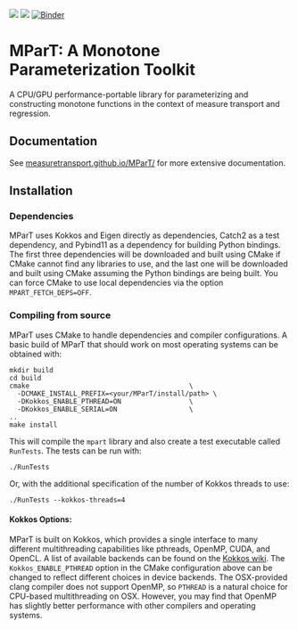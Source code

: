 [![](https://github.com/MeasureTransport/MParT/actions/workflows/build-doc.yml/badge.svg)](https://measuretransport.github.io/MParT/)
[![](https://github.com/MeasureTransport/MParT/actions/workflows/build-tests.yml/badge.svg)](https://github.com/MeasureTransport/MParT/actions/workflows/build-tests.yml)
[![Binder](https://mybinder.org/badge_logo.svg)](https://mybinder.org/v2/gh/MeasureTransport/MParT-examples/HEAD)

# MParT: A Monotone Parameterization Toolkit
A CPU/GPU performance-portable library for parameterizing and constructing monotone functions in the context of measure transport and regression.

## Documentation
See [measuretransport.github.io/MParT/](https://measuretransport.github.io/MParT/) for more extensive documentation.

## Installation

### Dependencies
MParT uses Kokkos and Eigen directly as dependencies, Catch2 as a test dependency, and Pybind11 as a dependency for building Python bindings. The first three dependencies will be downloaded and built using CMake if CMake cannot find any libraries to use, and the last one will be downloaded and built using CMake assuming the Python bindings are being built. You can force CMake to use local dependencies via the option `MPART_FETCH_DEPS=OFF`.

### Compiling from source
MParT uses CMake to handle dependencies and compiler configurations.   A basic build of MParT that should work on most operating systems can be obtained with:
```
mkdir build
cd build
cmake                                        \
  -DCMAKE_INSTALL_PREFIX=<your/MParT/install/path> \
  -DKokkos_ENABLE_PTHREAD=ON                 \
  -DKokkos_ENABLE_SERIAL=ON                  \
..
make install
```
This will compile the `mpart` library and also create a test executable called `RunTests`.  The tests can be run with:
```
./RunTests
```
Or, with the additional specification of the number of Kokkos threads to use:
```
./RunTests --kokkos-threads=4
```

#### Kokkos Options:
MParT is built on Kokkos, which provides a single interface to many different multithreading capabilities like pthreads, OpenMP, CUDA, and OpenCL.   A list of available backends can be found on the [Kokkos wiki](https://github.com/kokkos/kokkos/blob/master/BUILD.md#device-backends).   The `Kokkos_ENABLE_PTHREAD` option in the CMake configuration above can be changed to reflect different choices in device backends.   The OSX-provided clang compiler does not support OpenMP, so `PTHREAD` is a natural choice for CPU-based multithreading on OSX.   However, you may find that OpenMP has slightly better performance with other compilers and operating systems.

